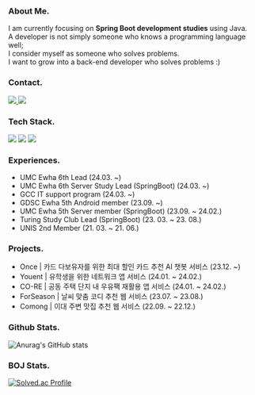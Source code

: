 ### About Me.
I am currently focusing on **Spring Boot development studies** using Java.  
A developer is not simply someone who knows a programming language well;  
I consider myself as someone who solves problems.  
I want to grow into a back-end developer who solves problems :)

### Contact.
<a href="[https://velog.io/@hyeinisfree](https://wlalsu.tistory.com/)"><img src="https://img.shields.io/badge/Tech%20Blog-11B48A?style=flat-square&logo=Vimeo&logoColor=white&link=https://wlalsu.tistory.com/"/>
<a href="mailto:jiminyu0114@gmail.com"><img src="https://img.shields.io/badge/Gmail-d14836?style=flat-square&logo=Gmail&logoColor=white&link=jiminyu0114@gmail.com"/></a>

### Tech Stack.
<img src="https://img.shields.io/badge/Java-007396?style=flat-square&logo=Java&logoColor=white"/> <img src="https://img.shields.io/badge/Spring-6DB33F?style=flat-square&logo=Spring&logoColor=white"/> <img src="https://img.shields.io/badge/SpringBoot-6DB33F?style=flat-square&logo=SpringBoot&logoColor=white"/>

### Experiences.
- UMC Ewha 6th Lead (24.03. ~)
- UMC Ewha 6th Server Study Lead (SpringBoot) (24.03. ~)
- GCC IT support program (24.03. ~)
- GDSC Ewha 5th Android member (23.09. ~)
- UMC Ewha 5th Server member (SpringBoot) (23.09. ~ 24.02.)
- Turing Study Club Lead (SpringBoot) (23. 03. ~ 23. 08.)
- UNIS 2nd Member (21. 03. ~ 21. 06.)

### Projects.
- Once | 카드 다보유자를 위한 최대 할인 카드 추천 AI 챗봇 서비스 (23.12. ~)
- Youent | 유학생을 위한 네트워크 앱 서비스 (24.01. ~ 24.02.)
- CO-RE | 공동 주택 단지 내 우유팩 재활용 앱 서비스 (24.01. ~ 24.02.)
- ForSeason | 날씨 맞춤 코디 추천 웹 서비스 (23.07. ~ 23.08.)
- Comong | 이대 주변 맛집 추천 웹 서비스 (22.09. ~ 22.12.)

### Github Stats.
![Anurag's GitHub stats](https://github-readme-stats.vercel.app/api?username=jiminnee&hide=contribs,prs&show_icons=true&theme=graywhite)

### BOJ Stats.
[![Solved.ac Profile](http://mazassumnida.wtf/api/v2/generate_badge?boj=yujimin0114)](https://solved.ac/yujimin0114/)
